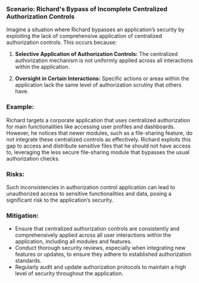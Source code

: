 ### Scenario: Richard's Bypass of Incomplete Centralized Authorization Controls 
Imagine a situation where Richard bypasses an application’s security by exploiting the lack of comprehensive application of centralized authorization controls. This occurs because: 

1. **Selective Application of Authorization Controls:** The centralized authorization mechanism is not uniformly applied across all interactions within the application. 

2. **Oversight in Certain Interactions:** Specific actions or areas within the application lack the same level of authorization scrutiny that others have. 

### Example: 

Richard targets a corporate application that uses centralized authorization for main functionalities like accessing user profiles and dashboards. However, he notices that newer modules, such as a file-sharing feature, do not integrate these centralized controls as effectively. Richard exploits this gap to access and distribute sensitive files that he should not have access to, leveraging the less secure file-sharing module that bypasses the usual authorization checks. 

### Risks: 

Such inconsistencies in authorization control application can lead to unauthorized access to sensitive functionalities and data, posing a significant risk to the application’s security. 

### Mitigation: 

- Ensure that centralized authorization controls are consistently and comprehensively applied across all user interactions within the application, including all modules and features. 
- Conduct thorough security reviews, especially when integrating new features or updates, to ensure they adhere to established authorization standards. 
- Regularly audit and update authorization protocols to maintain a high level of security throughout the application. 